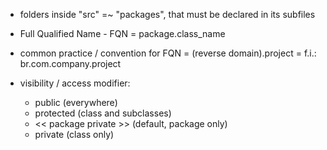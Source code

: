 - folders inside "src" =~ "packages", that must be declared in its subfiles
- Full Qualified Name - FQN = package.class_name
- common practice / convention for FQN = (reverse domain).project = f.i.: br.com.company.project

- visibility / access modifier:
  - public (everywhere)
  - protected (class and subclasses)
  - << package private >> (default, package only)
  - private (class only)